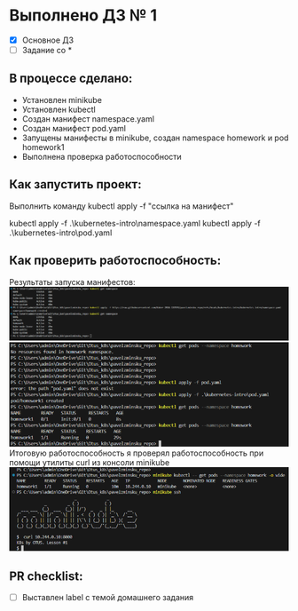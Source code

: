 # Выполнено ДЗ № 1

 - [x] Основное ДЗ
 - [ ] Задание со *

## В процессе сделано:
 - Установлен minikube
 - Установлен kubectl
 - Создан манифест namespace.yaml
 - Создан манифест pod.yaml 
 - Запущены манифесты в minikube, создан namespace homework и pod homework1 
 - Выполнена проверка работоспособности 

## Как запустить проект:
Выполнить команду kubectl apply -f "ссылка на манифест"

kubectl apply -f .\kubernetes-intro\namespace.yaml
kubectl apply -f .\kubernetes-intro\pod.yaml

## Как проверить работоспособность:
Результаты запуска манифестов:
![alt text](img/namespace.png)
![alt text](img/pod.png)
Итоговую работоспособность я проверял работоспособность при помощи утилиты curl из консоли minikube
![alt text](final-check.png)

## PR checklist:
 - [ ] Выставлен label с темой домашнего задания
